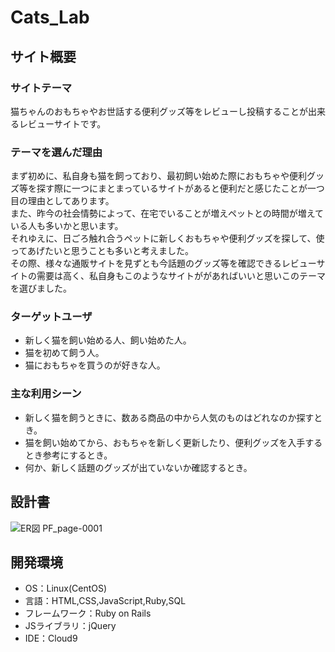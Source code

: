 # Cats_Lab

## サイト概要
### サイトテーマ
  猫ちゃんのおもちゃやお世話する便利グッズ等をレビューし投稿することが出来るレビューサイトです。  

### テーマを選んだ理由
  まず初めに、私自身も猫を飼っており、最初飼い始めた際におもちゃや便利グッズ等を探す際に一つにまとまっているサイトがあると便利だと感じたことが一つ目の理由としてあります。  
  また、昨今の社会情勢によって、在宅でいることが増えペットとの時間が増えている人も多いかと思います。  
  それゆえに、日ごろ触れ合うペットに新しくおもちゃや便利グッズを探して、使ってあげたいと思うことも多いと考えました。  
  その際、様々な通販サイトを見ずとも今話題のグッズ等を確認できるレビューサイトの需要は高く、私自身もこのようなサイトががあればいいと思いこのテーマを選びました。 
  

### ターゲットユーザ
- 新しく猫を飼い始める人、飼い始めた人。  
- 猫を初めて飼う人。  
- 猫におもちゃを買うのが好きな人。

### 主な利用シーン
- 新しく猫を飼うときに、数ある商品の中から人気のものはどれなのか探すとき。  
- 猫を飼い始めてから、おもちゃを新しく更新したり、便利グッズを入手するとき参考にするとき。  
- 何か、新しく話題のグッズが出ていないか確認するとき。  
  

## 設計書
![ER図 PF_page-0001](https://user-images.githubusercontent.com/113087113/209622525-da85b0d1-92a0-4dc7-93f9-ea9e41cde074.jpg)


## 開発環境
- OS：Linux(CentOS)
- 言語：HTML,CSS,JavaScript,Ruby,SQL
- フレームワーク：Ruby on Rails
- JSライブラリ：jQuery
- IDE：Cloud9
